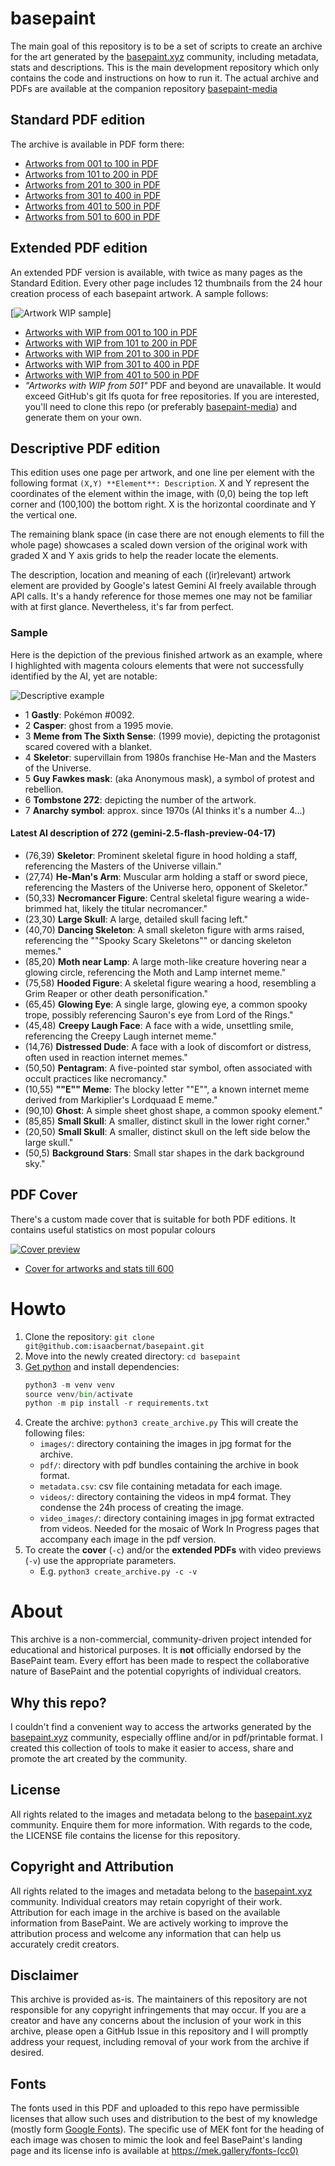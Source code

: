 # basepaint
The main goal of this repository is to be a set of scripts to create an archive for the art generated by the [basepaint.xyz](https://basepaint.xyz/) community, including metadata, stats and descriptions. This is the main development repository which only contains the code and instructions on how to run it. The actual archive and PDFs are available at the companion repository [basepaint-media](https://github.com/isaacbernat/basepaint-media)

## Standard PDF edition
The archive is available in PDF form there:

- [Artworks from 001 to 100 in PDF](https://github.com/isaacbernat/basepaint-media/blob/main/pdf/basepaint_archive_0001_to_0100.pdf)
- [Artworks from 101 to 200 in PDF](https://github.com/isaacbernat/basepaint-media/blob/main/pdf/basepaint_archive_0101_to_0200.pdf)
- [Artworks from 201 to 300 in PDF](https://github.com/isaacbernat/basepaint-media/blob/main/pdf/basepaint_archive_0201_to_0300.pdf)
- [Artworks from 301 to 400 in PDF](https://github.com/isaacbernat/basepaint-media/blob/main/pdf/basepaint_archive_0301_to_0400.pdf)
- [Artworks from 401 to 500 in PDF](https://github.com/isaacbernat/basepaint-media/blob/main/pdf/basepaint_archive_0401_to_0500.pdf)
- [Artworks from 501 to 600 in PDF](https://github.com/isaacbernat/basepaint-media/blob/main/pdf/basepaint_archive_0501_to_0600.pdf)

## Extended PDF edition
An extended PDF version is available, with twice as many pages as the Standard Edition. Every other page includes 12 thumbnails from the 24 hour creation process of each basepaint artwork. A sample follows:

[![Artwork WIP sample](https://github.com/isaacbernat/basepaint-media/blob/main/artwork_WIP_sample.png)]

- [Artworks with WIP from 001 to 100 in PDF](https://github.com/isaacbernat/basepaint-media/blob/main/pdf/basepaint_archive_0001_to_0100_with_WIP.pdf)
- [Artworks with WIP from 101 to 200 in PDF](https://github.com/isaacbernat/basepaint-media/blob/main/pdf/basepaint_archive_0101_to_0200_with_WIP.pdf)
- [Artworks with WIP from 201 to 300 in PDF](https://github.com/isaacbernat/basepaint-media/blob/main/pdf/basepaint_archive_0201_to_0300_with_WIP.pdf)
- [Artworks with WIP from 301 to 400 in PDF](https://github.com/isaacbernat/basepaint-media/blob/main/pdf/basepaint_archive_0301_to_0400_with_WIP.pdf)
- [Artworks with WIP from 401 to 500 in PDF](https://github.com/isaacbernat/basepaint-media/blob/main/pdf/basepaint_archive_0401_to_0500_with_WIP.pdf)
- _"Artworks with WIP from 501"_ PDF and beyond are unavailable. It would exceed GitHub's git lfs quota for free repositories. If you are interested, you'll need to clone this repo (or preferably [basepaint-media](https://github.com/isaacbernat/basepaint-media)) and generate them on your own.

## Descriptive PDF edition
This edition uses one page per artwork, and one line per element with the following format `(X,Y) **Element**: Description`. X and Y represent the coordinates of the element within the image, with (0,0) being the top left corner and (100,100) the bottom right. X is the horizontal coordinate and Y the vertical one.

The remaining blank space (in case there are not enough elements to fill the whole page) showcases a scaled down version of the original work with graded X and Y axis grids to help the reader locate the elements.

The description, location and meaning of each ((ir)relevant) artwork element are provided by Google's latest Gemini AI freely available through API calls. It's a handy reference for those memes one may not be familiar with at first glance. Nevertheless, it's far from perfect.

### Sample
Here is the depiction of the previous finished artwork as an example, where I highlighted with magenta colours elements that were not successfully identified by the AI, yet are notable:

![Descriptive example](https://github.com/isaacbernat/basepaint-media/blob/main/descriptive_example.png)

- 1 **Gastly**: Pokémon #0092.
- 2 **Casper**: ghost from a 1995 movie.
- 3 **Meme from The Sixth Sense**: (1999 movie), depicting the protagonist scared covered with a blanket.
- 4 **Skeletor**: supervillain from 1980s franchise He-Man and the Masters of the Universe.
- 5 **Guy Fawkes mask**: (aka Anonymous mask), a symbol of protest and rebellion.
- 6 **Tombstone 272**: depicting the number of the artwork.
- 7 **Anarchy symbol**: approx. since 1970s (AI thinks it's a number 4...)

#### Latest AI description of 272 (gemini-2.5-flash-preview-04-17)
- (76,39) **Skeletor**: Prominent skeletal figure in hood holding a staff, referencing the Masters of the Universe villain."
- (27,74) **He-Man's Arm**: Muscular arm holding a staff or sword piece, referencing the Masters of the Universe hero, opponent of Skeletor."
- (50,33) **Necromancer Figure**: Central skeletal figure wearing a wide-brimmed hat, likely the titular necromancer."
- (23,30) **Large Skull**: A large, detailed skull facing left."
- (40,70) **Dancing Skeleton**: A small skeleton figure with arms raised, referencing the ""Spooky Scary Skeletons"" or dancing skeleton memes."
- (85,20) **Moth near Lamp**: A large moth-like creature hovering near a glowing circle, referencing the Moth and Lamp internet meme."
- (75,58) **Hooded Figure**: A skeletal figure wearing a hood, resembling a Grim Reaper or other death personification."
- (65,45) **Glowing Eye**: A single large, glowing eye, a common spooky trope, possibly referencing Sauron's eye from Lord of the Rings."
- (45,48) **Creepy Laugh Face**: A face with a wide, unsettling smile, referencing the Creepy Laugh internet meme."
- (14,76) **Distressed Dude**: A face with a look of discomfort or distress, often used in reaction internet memes."
- (50,50) **Pentagram**: A five-pointed star symbol, often associated with occult practices like necromancy."
- (10,55) **""E"" Meme**: The blocky letter ""E"", a known internet meme derived from Markiplier's Lordquaad E meme."
- (90,10) **Ghost**: A simple sheet ghost shape, a common spooky element."
- (85,85) **Small Skull**: A smaller, distinct skull in the lower right corner."
- (20,50) **Small Skull**: A smaller, distinct skull on the left side below the large skull."
- (50,5) **Background Stars**: Small star shapes in the dark background sky."

## PDF Cover
There's a custom made cover that is suitable for both PDF editions. It contains useful statistics on most popular colours

[![Cover preview](https://github.com/isaacbernat/basepaint-media/blob/main/preview.png)](https://github.com/isaacbernat/basepaint-media/blob/main/basepaint_archive_0000_cover.pdf)

- [Cover for artworks and stats till 600](https://github.com/isaacbernat/basepaint-media/blob/main/pdf/basepaint_archive_0000_cover.pdf)

# Howto
1. Clone the repository: `git clone git@github.com:isaacbernat/basepaint.git`
2. Move into the newly created directory: `cd basepaint`
3. [Get python](https://www.python.org/downloads/) and install dependencies:
    ```python
    python3 -m venv venv
    source venv/bin/activate
    python -m pip install -r requirements.txt
    ```
4. Create the archive: `python3 create_archive.py`
    This will create the following files:
    - `images/`: directory containing the images in jpg format for the archive.
    - `pdf/`: directory with pdf bundles containing the archive in book format.
    - `metadata.csv`: csv file containing metadata for each image.
    - `videos/`: directory containing the videos in mp4 format. They condense the 24h process of creating the image.
    - `video_images/`: directory containing images in jpg format extracted from videos. Needed for the mosaic of Work In Progress pages that accompany each image in the pdf version.
5. To create the **cover** (`-c`) and/or the **extended PDFs** with video previews (`-v`) use the appropriate parameters.
    - E.g. `python3 create_archive.py -c -v`

# About
This archive is a non-commercial, community-driven project intended for educational and historical purposes. It is **not** officially endorsed by the BasePaint team. Every effort has been made to respect the collaborative nature of BasePaint and the potential copyrights of individual creators.

## Why this repo?
I couldn't find a convenient way to access the artworks generated by the [basepaint.xyz](https://basepaint.xyz/) community, especially offline and/or in pdf/printable format. I created this collection of tools to make it easier to access, share and promote the art created by the community.

## License
All rights related to the images and metadata belong to the [basepaint.xyz](https://basepaint.xyz/) community. Enquire them for more information. With regards to the code, the LICENSE file contains the license for this repository.

## Copyright and Attribution
All rights related to the images and metadata belong to the [basepaint.xyz](https://basepaint.xyz/) community. Individual creators may retain copyright of their work. Attribution for each image in the archive is based on the available information from BasePaint. We are actively working to improve the attribution process and welcome any information that can help us accurately credit creators.

## Disclaimer
This archive is provided as-is. The maintainers of this repository are not responsible for any copyright infringements that may occur. If you are a creator and have any concerns about the inclusion of your work in this archive, please open a GitHub Issue in this repository and I will promptly address your request, including removal of your work from the archive if desired.

## Fonts
The fonts used in this PDF and uploaded to this repo have permissible licenses that allow such uses and distribution to the best of my knowledge (mostly form [Google Fonts](https://fonts.google.com/)). The specific use of MEK font for the heading of each image was chosen to mimic the look and feel BasePaint's landing page and its license info is available at https://mek.gallery/fonts-(cc0)
